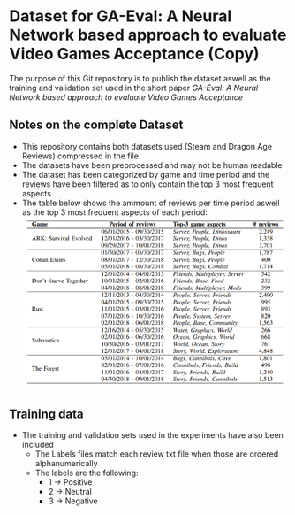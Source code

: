 # Dataset for GA-Eval: A Neural Network based approach to evaluate Video Games Acceptance (Copy)
The purpose of this Git repository is to publish the dataset aswell as the training and validation set used in the short paper *GA-Eval: A Neural Network based approach to evaluate Video Games Acceptance*

## Notes on the complete Dataset
- This repository contains both datasets used (Steam and Dragon Age Reviews) compressed in the file
- The datasets have been preprocessed and may not be human readable
- The dataset has been categorized by game and time period and the reviews have been filtered as to only contain the top 3 most frequent aspects
- The table below shows the ammount of reviews per time period aswell as the top 3 most frequent aspects of each period:
![](Table.png)

## Training data

- The training and validation sets used in the experiments have also been included
  - The Labels files match each review txt file when those are ordered alphanumerically
  - The labels are the following:
    - 1 -> Positive
    - 2 -> Neutral
    - 3 -> Negative
